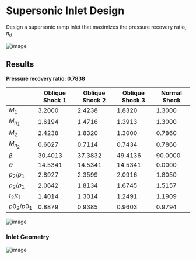 # Supersonic Inlet Design

Design a supersonic ramp inlet that maximizes the pressure recovery ratio, $\pi_d$

![image](https://github.com/XenonGoblin/AER710_Project/assets/20507389/f6c9551e-ec55-4040-94b6-f4b1a1819431)

## Results

**Pressure recovery ratio: 0.7838**



|          | Oblique Shock 1  | Oblique Shock 2  | Oblique Shock 3  | Normal Shock |
|----------|----------|----------|----------|-----------|
| $M_1$     | 3.2000   | 2.4238   | 1.8320   | 1.3000    |
| $M_{n_1}$    | 1.6194   | 1.4716   | 1.3913   | 1.3000    |
| $M_2$     | 2.4238   | 1.8320   | 1.3000   | 0.7860    |
| $M_{n_2}$    | 0.6627   | 0.7114   | 0.7434   | 0.7860    |
| $\beta$  | 30.4013  | 37.3832  | 49.4136  | 90.0000   |
| $\theta$ | 14.5341  | 14.5341  | 14.5341  | 0.0000    |
| $p_2/p_1$  | 2.8927   | 2.3599   | 2.0916   | 1.8050    |
| $\rho_2/\rho_1$ | 2.0642 | 1.8134  | 1.6745   | 1.5157   |
| $t_2/t_1$  | 1.4014   | 1.3014   | 1.2491   | 1.1909    |
| $p0_2/p0_1$| 0.8879   | 0.9385   | 0.9603   | 0.9794    |


![image](https://github.com/XenonGoblin/AER710_Project/assets/20507389/0ca85fdb-460c-4c17-9db5-3dfff67a90e1)


### Inlet Geometry
![image](https://github.com/XenonGoblin/AER710_Project/assets/20507389/d9d670f0-b575-4127-be6a-dfa608db654a)
